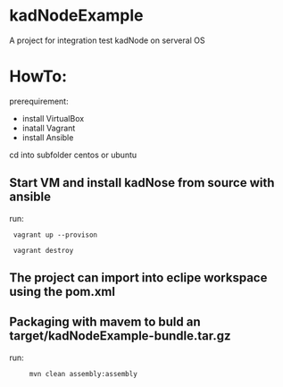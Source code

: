 # kadNodeExample

A project for integration test kadNode on serveral OS

# HowTo:
prerequirement:
  - install VirtualBox
  - inatall Vagrant
  - install Ansible

cd into subfolder centos or ubuntu

## Start VM and install kadNose from source with ansible
run:
```
 vagrant up --provison
 
 vagrant destroy
```

## The project can import into eclipe workspace using the pom.xml

## Packaging with mavem to buld an target/kadNodeExample-bundle.tar.gz
run:

```
     mvn clean assembly:assembly
```